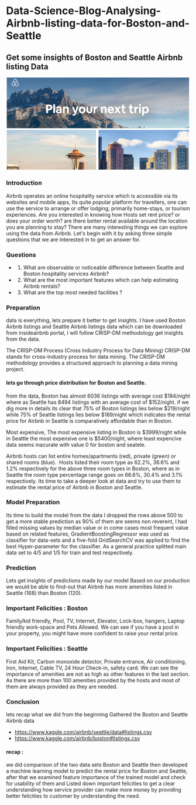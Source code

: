 # Data-Science-Blog-Analysing-Airbnb-listing-data-for-Boston-and-Seattle

## Get some insights of Boston and Seattle Airbnb listing Data

![GitHub Logo](/images/boston_seattle_airbnb_title.png)

### Introduction
Airbnb operates an online hospitality service which is accessible via its websites and mobile apps, Its quite popular platform for travellers, one can use the service to arrange or offer lodging, primarily home-stays, or tourism experiences.
Are you interested in knowing how Hosts set rent price? or does your order worth? are there better rental available around the location you are planning to stay? There are many interesting things we can explore using the data from Airbnb. Let's begin with it by asking three simple questions that we are interested in to get an answer for.

### Questions
- 1. What are observable or noticeable difference between Seattle and Boston hospitality services Airbnb?
- 2. What are the most important features which can help estimating Airbnb rentals?
- 3. What are the top most needed facilities ?

### Preparation
data is everything, lets prepare it better to get insights.
I have used Boston Airbnb listings and Seattle Airbnb listings data which can be downloaded from insideairbnb portal, I will follow CRISP-DM methodology get insights from the data.

The CRISP-DM Process (Cross Industry Process for Data Mining)
CRISP-DM stands for cross-industry process for data mining. The CRISP-DM methodology provides a structured approach to planning a data mining project. 

#### lets go through price distribution for Boston and Seattle.

from the data, Boston has almost 6036 listings with average cost $184/night where as Seattle has 8494 listings with an average cost of $152/night. if we dig more in details its clear that 75% of Boston listings lies below $219/night while 75% of Seattle listings lies below $189/night which indicates the rental price for Airbnb in Seattle is comparatively affordable than in Boston.

Most expensive, The most expensive listing in Boston is $3999/night while in Seattle the most expensive one is $5400/night, where least expencive data seems inacurate with value 0 for boston and seatele.

Airbnb hosts can list entire homes/apartments (red), private (green) or shared rooms (blue). 
Hosts listed their room type as 62.2%, 36.6% and 1.2% respectively for the above three room types in Boston, where as in Seattle the room type percentage range goes on 66.6%, 30.4% and 3.1% respectively.
Its time to take a deeper look at data and try to use them to estimate the rental price of Airbnb in Boston and Seattle.

### Model Preparation
Its time to build the model from the data
I dropped the rows above 500 to get a more stable prediction as 90% of them are seems non reverent, I had filled missing values by median value or in come cases most frequent value based on related features, GradientBoostingRegressor was used as classifier for data-sets and a five-fold GridSearchCV was applied to find the best Hyper-parameter for the classifier.
As a general practice splitted main data set to 4/5 and 1/5 for train and test respectively.

### Prediction
Lets get insights of predictions made by our model
Based on our production we would be able to find-out that Airbnb has more amenities listed in Seattle (168) than Boston (120).

### Important Felicities : Boston
Family/kid friendly, Pool, TV, Internet, Elevator, Lock-box, hangers, Laptop friendly work-space and Pets Allowed.
We can see if you have a pool in your property, you might have more confident to raise your rental price.

### Important Felicities : Seattle
First Aid Kit, Carbon monoxide detector, Private entrance, Air conditioning, Iron, Internet, Cable TV, 24 Hour Check-in, safety card.
We can see the importance of amenities are not as high as other features in the last section. As there are more than 100 amenities provided by the hosts and most of them are always provided as they are needed.

### Conclusion
lets recap what we did from the beginning
Gathered the Boston and Seattle Airbnb data
- https://www.kaggle.com/airbnb/seattle/data#listings.csv
- https://www.kaggle.com/airbnb/boston#listings.csv

#### recap : 
we did comparison of the two data sets Boston and Seattle then developed a machine learning model to predict the rental price for Boston and Seattle, after that we examined feature importance of the trained model and check for usability of them and Listed down important felicities to get a clear understanding how service provider can make more money by providing better felicities to customer by understanding the need.
